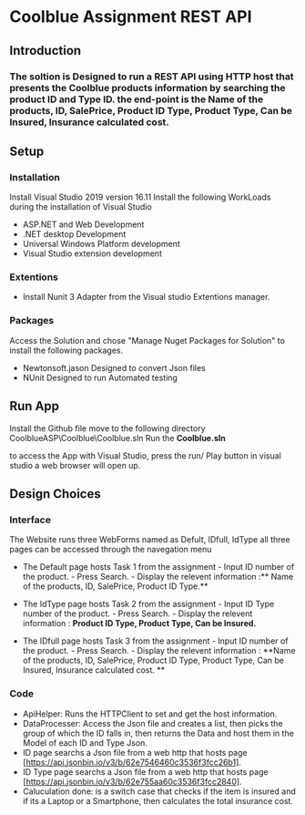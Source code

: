 # Coolblue Assignment REST API 
## Introduction
### The soltion is Designed to run a REST API using HTTP host that presents the Coolblue products information by searching the product ID and Type ID. the end-point is the Name of the products, ID, SalePrice, Product ID Type,  Product Type, Can be Insured, Insurance calculated cost. 


## Setup
### Installation

Install Visual Studio 2019 version 16.11 
Install the following WorkLoads during the installation of Visual Studio
- ASP.NET and Web Development
- .NET desktop Development
- Universal Windows Platform development
- Visual Studio extension development


### Extentions
- Install Nunit 3 Adapter from the Visual studio Extentions manager.

### Packages
Access the Solution and chose "Manage Nuget Packages for Solution" to install the following packages.
- Newtonsoft.jason
      Designed to convert Json files
- NUnit
      Designed to run Automated testing

## Run App
Install the Github file move to the following directory CoolblueASP\Coolblue\Coolblue.sln
Run the **Coolblue.sln**

to access the App with Visual Studio, press the run/ Play button in visual studio a web browser will open up. 


## Design Choices
### Interface
The Website runs three WebForms named as Defult, IDfull, IdType all three pages can be accessed through the navegation menu

- The Default page hosts Task 1 from the assignment
              - Input ID number of the product. 
              - Press Search. 
              - Display the relevent information :** Name of the products, ID, SalePrice, Product ID Type.**
              
- The IdType page hosts Task 2 from the assignment
              - Input ID Type number of the product. 
              - Press Search. 
              - Display the relevent information : **Product ID Type,  Product Type, Can be Insured.**
              
- The IDfull page hosts Task 3 from the assignment
              - Input ID number of the product. 
              - Press Search. 
              - Display the relevent information : **Name of the products, ID, SalePrice, Product ID Type,  Product Type, Can be Insured, Insurance calculated cost. **

### Code

- ApiHelper: Runs the HTTPClient to set and get the host information.
- DataProcesser: Access the Json file and creates a list, then picks the group of which the ID falls in, then returns the Data and host them in the Model of each ID and Type Json.
- ID page searchs a Json file from a web http that hosts page [https://api.jsonbin.io/v3/b/62e7546460c3536f3fcc26b1].
- ID Type page searchs a Json file from a web http that hosts page [https://api.jsonbin.io/v3/b/62e755aa60c3536f3fcc2840].
- Caluculation done: is a switch case that checks if the item is insured and if its a Laptop or a Smartphone, then calculates the total insurance cost.

